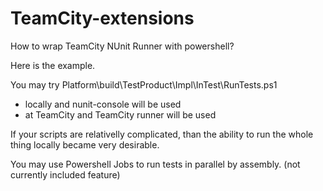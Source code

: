 TeamCity-extensions
===================

How to wrap TeamCity NUnit Runner with powershell?

Here is the example.

You may try Platform\build\TestProduct\Impl\InTest\RunTests.ps1

- locally and nunit-console will be used
- at TeamCity and TeamCity runner will be used

If your scripts are relativelly complicated, than the ability to run the whole thing locally became very desirable.

You may use Powershell Jobs to run tests in parallel by assembly. (not currently included feature)